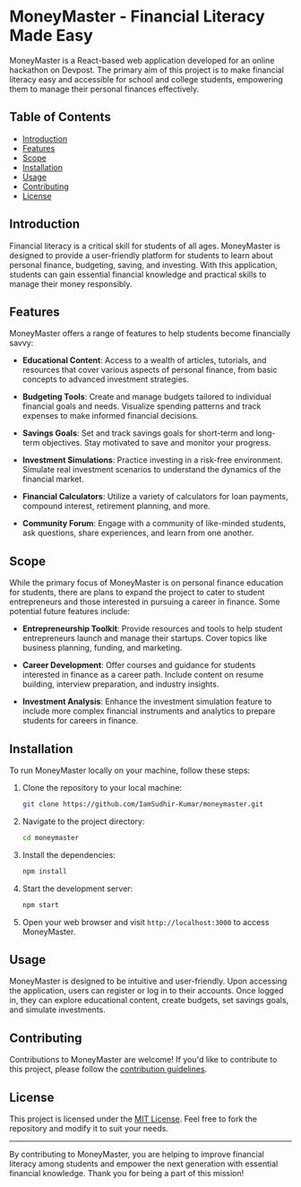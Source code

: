 # MoneyMaster - Financial Literacy Made Easy

MoneyMaster is a React-based web application developed for an online hackathon on Devpost. The primary aim of this project is to make financial literacy easy and accessible for school and college students, empowering them to manage their personal finances effectively.

## Table of Contents
- [Introduction](#introduction)
- [Features](#features)
- [Scope](#scope)
- [Installation](#installation)
- [Usage](#usage)
- [Contributing](#contributing)
- [License](#license)

## Introduction

Financial literacy is a critical skill for students of all ages. MoneyMaster is designed to provide a user-friendly platform for students to learn about personal finance, budgeting, saving, and investing. With this application, students can gain essential financial knowledge and practical skills to manage their money responsibly.

## Features

MoneyMaster offers a range of features to help students become financially savvy:

- **Educational Content**: Access to a wealth of articles, tutorials, and resources that cover various aspects of personal finance, from basic concepts to advanced investment strategies.

- **Budgeting Tools**: Create and manage budgets tailored to individual financial goals and needs. Visualize spending patterns and track expenses to make informed financial decisions.

- **Savings Goals**: Set and track savings goals for short-term and long-term objectives. Stay motivated to save and monitor your progress.

- **Investment Simulations**: Practice investing in a risk-free environment. Simulate real investment scenarios to understand the dynamics of the financial market.

- **Financial Calculators**: Utilize a variety of calculators for loan payments, compound interest, retirement planning, and more.

- **Community Forum**: Engage with a community of like-minded students, ask questions, share experiences, and learn from one another.

## Scope

While the primary focus of MoneyMaster is on personal finance education for students, there are plans to expand the project to cater to student entrepreneurs and those interested in pursuing a career in finance. Some potential future features include:

- **Entrepreneurship Toolkit**: Provide resources and tools to help student entrepreneurs launch and manage their startups. Cover topics like business planning, funding, and marketing.

- **Career Development**: Offer courses and guidance for students interested in finance as a career path. Include content on resume building, interview preparation, and industry insights.

- **Investment Analysis**: Enhance the investment simulation feature to include more complex financial instruments and analytics to prepare students for careers in finance.

## Installation

To run MoneyMaster locally on your machine, follow these steps:

1. Clone the repository to your local machine:

   ```bash
   git clone https://github.com/IamSudhir-Kumar/moneymaster.git
   ```

2. Navigate to the project directory:

   ```bash
   cd moneymaster
   ```

3. Install the dependencies:

   ```bash
   npm install
   ```

4. Start the development server:

   ```bash
   npm start
   ```

5. Open your web browser and visit `http://localhost:3000` to access MoneyMaster.

## Usage

MoneyMaster is designed to be intuitive and user-friendly. Upon accessing the application, users can register or log in to their accounts. Once logged in, they can explore educational content, create budgets, set savings goals, and simulate investments.

## Contributing

Contributions to MoneyMaster are welcome! If you'd like to contribute to this project, please follow the [contribution guidelines](CONTRIBUTING.md).

## License

This project is licensed under the [MIT License](LICENSE.md). Feel free to fork the repository and modify it to suit your needs.

---

By contributing to MoneyMaster, you are helping to improve financial literacy among students and empower the next generation with essential financial knowledge. Thank you for being a part of this mission!
